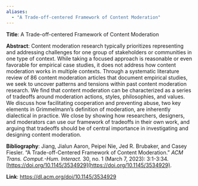 ```yaml
---
aliases:
  - "A Trade-off-centered Framework of Content Moderation"
---
```

**Title**: A Trade-off-centered Framework of Content Moderation

**Abstract**: Content moderation research typically prioritizes representing and addressing challenges for one group of stakeholders or communities in one type of context. While taking a focused approach is reasonable or even favorable for empirical case studies, it does not address how content moderation works in multiple contexts. Through a systematic literature review of 86 content moderation articles that document empirical studies, we seek to uncover patterns and tensions within past content moderation research. We find that content moderation can be characterized as a series of tradeoffs around moderation actions, styles, philosophies, and values. We discuss how facilitating cooperation and preventing abuse, two key elements in Grimmelmann’s definition of moderation, are inherently dialectical in practice. We close by showing how researchers, designers, and moderators can use our framework of tradeoffs in their own work, and arguing that tradeoffs should be of central importance in investigating and designing content moderation.

**Bibliography**: Jiang, Jialun Aaron, Peipei Nie, Jed R. Brubaker, and Casey Fiesler. “A Trade-off-Centered Framework of Content Moderation.” _ACM Trans. Comput.-Hum. Interact._ 30, no. 1 (March 7, 2023): 3:1-3:34. [https://doi.org/10.1145/3534929](https://doi.org/10.1145/3534929).

**Link**: https://dl.acm.org/doi/10.1145/3534929
